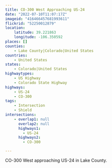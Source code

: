 ```yaml
---
title: CO-300 West Approaching US-24
date: "2022-07-10T11:07:17Z"
imageid: "416466457681993611"
flickrid: "52250012879"
location:
    latitude: 39.221863
    longitude: -106.350592
places: []
counties:
    - Lake County|Colorado|United States
countries:
    - United States
states:
    - Colorado|United States
highwaytypes:
    - US Highway
    - Colorado State Highway
highways:
    - US-24
    - CO-300
tags:
    - Intersection
    - Shield
intersections:
    - overlap1: null
      overlap2: null
      highways1:
        - US-24
      highways2:
        - CO-300

---
```

CO-300 West approaching US-24 in Lake County.